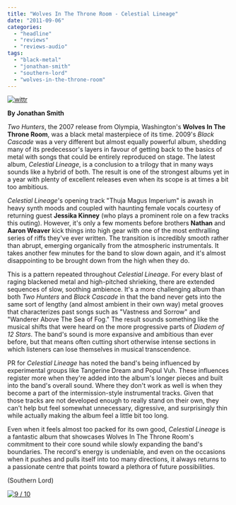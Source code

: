 ```yaml
---
title: "Wolves In The Throne Room - Celestial Lineage"
date: "2011-09-06"
categories: 
  - "headline"
  - "reviews"
  - "reviews-audio"
tags: 
  - "black-metal"
  - "jonathan-smith"
  - "southern-lord"
  - "wolves-in-the-throne-room"
---
```


[![](http://www.hellbound.ca/wp-content/uploads/2011/09/wittr.jpg "wittr")](http://www.hellbound.ca/wp-content/uploads/2011/09/wittr.jpg)

**By Jonathan Smith**

_Two Hunters_, the 2007 release from Olympia, Washington's **Wolves In The Throne Room**, was a black metal masterpiece of its time. 2009's _Black Cascade_ was a very different but almost equally powerful album, shedding many of its predecessor's layers in favour of getting back to the basics of metal with songs that could be entirely reproduced on stage. The latest album, _Celestial Lineage_, is a conclusion to a trilogy that in many ways sounds like a hybrid of both. The result is one of the strongest albums yet in a year with plenty of excellent releases even when its scope is at times a bit too ambitious.

_Celestial Lineage_'s opening track "Thuja Magus Imperium" is awash in heavy synth moods and coupled with haunting female vocals courtesy of returning guest **Jessika Kinney** (who plays a prominent role on a few tracks this outing). However, it's only a few moments before brothers **Nathan** and **Aaron Weaver** kick things into high gear with one of the most enthralling series of riffs they've ever written. The transition is incredibly smooth rather than abrupt, emerging organically from the atmospheric instrumentals. It takes another few minutes for the band to slow down again, and it's almost disappointing to be brought down from the high when they do.

This is a pattern repeated throughout _Celestial Lineage_. For every blast of raging blackened metal and high-pitched shrieking, there are extended sequences of slow, soothing ambience. It's a more challenging album than both _Two Hunters_ and _Black Cascade_ in that the band never gets into the same sort of lengthy (and almost ambient in their own way) metal grooves that characterizes past songs such as "Vastness and Sorrow" and "Wanderer Above The Sea of Fog." The result sounds something like the musical shifts that were heard on the more progressive parts of _Diadem of 12 Stars_. The band's sound is more expansive and ambitious than ever before, but that means often cutting short otherwise intense sections in which listeners can lose themselves in musical transcendence.

PR for _Celestial Lineage_ has noted the band's being influenced by experimental groups like Tangerine Dream and Popul Vuh. These influences register more when they're added into the album's longer pieces and built into the band's overall sound. Where they don't work as well is when they become a part of the intermission-style instrumental tracks. Given that those tracks are not developed enough to really stand on their own, they can't help but feel somewhat unnecessary, digressive, and surprisingly thin while actually making the album feel a little bit too long.

Even when it feels almost too packed for its own good, _Celestial Lineage_ is a fantastic album that showcases Wolves In The Throne Room's commitment to their core sound while slowly expanding the band's boundaries. The record's energy is undeniable, and even on the occasions when it pushes and pulls itself into too many directions, it always returns to a passionate centre that points toward a plethora of future possibilities.

(Southern Lord)

[![](http://www.hellbound.ca/wp-content/uploads/2009/05/review9.png "9 / 10")](http://www.hellbound.ca/wp-content/uploads/2009/05/review9.png)
